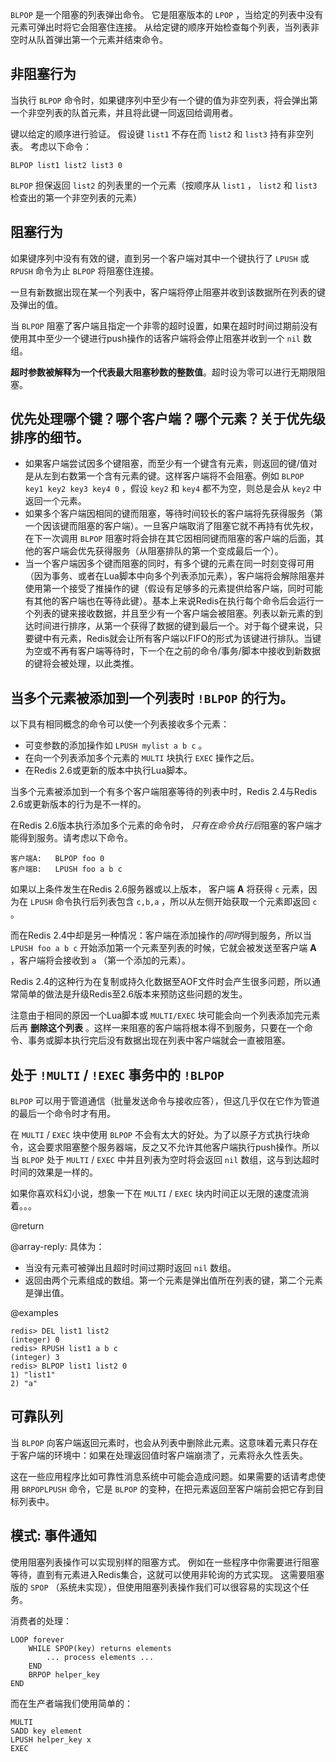 `BLPOP` 是一个阻塞的列表弹出命令。
它是阻塞版本的 `LPOP` ，当给定的列表中没有元素可弹出时将它会阻塞住连接。
从给定键的顺序开始检查每个列表，当列表非空时从队首弹出第一个元素并结束命令。

## 非阻塞行为

当执行 `BLPOP` 命令时，如果键序列中至少有一个键的值为非空列表，将会弹出第一个非空列表的队首元素，并且将此键一同返回给调用者。

键以给定的顺序进行验证。
假设键 `list1` 不存在而 `list2` 和 `list3` 持有非空列表。
考虑以下命令：

```
BLPOP list1 list2 list3 0
```

`BLPOP` 担保返回 `list2` 的列表里的一个元素（按顺序从 `list1` ， `list2` 和 `list3` 检查出的第一个非空列表的元素）

## 阻塞行为

如果键序列中没有有效的键，直到另一个客户端对其中一个键执行了 `LPUSH` 或 `RPUSH` 命令为止 `BLPOP` 将阻塞住连接。

一旦有新数据出现在某一个列表中，客户端将停止阻塞并收到该数据所在列表的键及弹出的值。

当 `BLPOP` 阻塞了客户端且指定一个非零的超时设置，如果在超时时间过期前没有使用其中至少一个键进行push操作的话客户端将会停止阻塞并收到一个 `nil` 数组。

**超时参数被解释为一个代表最大阻塞秒数的整数值**。超时设为零可以进行无期限阻塞。

## 优先处理哪个键？哪个客户端？哪个元素？关于优先级排序的细节。

* 如果客户端尝试因多个键阻塞，而至少有一个键含有元素，则返回的键/值对是从左到右数第一个含有元素的键。这样客户端将不会阻塞。例如 `BLPOP key1 key2 key3 key4 0` ，假设 `key2` 和 `key4` 都不为空，则总是会从 `key2` 中返回一个元素。
* 如果多个客户端因相同的键而阻塞，等待时间较长的客户端将先获得服务（第一个因该键而阻塞的客户端）。一旦客户端取消了阻塞它就不再持有优先权，在下一次调用 `BLPOP` 阻塞时将会排在其它因相同键而阻塞的客户端的后面，其他的客户端会优先获得服务（从阻塞排队的第一个变成最后一个）。
* 当一个客户端因多个键而阻塞的同时，有多个键的元素在同一时刻变得可用（因为事务、或者在Lua脚本中向多个列表添加元素），客户端将会解除阻塞并使用第一个接受了推操作的键（假设有足够多的元素提供给客户端，同时可能有其他的客户端也在等待此键）。基本上来说Redis在执行每个命令后会运行一个列表的键来接收数据，并且至少有一个客户端会被阻塞。列表以新元素的到达时间进行排序，从第一个获得了数据的键到最后一个。对于每个键来说，只要键中有元素，Redis就会让所有客户端以FIFO的形式为该键进行排队。当键为空或不再有客户端等待时，下一个在之前的命令/事务/脚本中接收到新数据的键将会被处理，以此类推。

## 当多个元素被添加到一个列表时 `!BLPOP` 的行为。

以下具有相同概念的命令可以使一个列表接收多个元素：

* 可变参数的添加操作如 `LPUSH mylist a b c` 。
* 在向一个列表添加多个元素的 `MULTI` 块执行 `EXEC` 操作之后。
* 在Redis 2.6或更新的版本中执行Lua脚本。

当多个元素被添加到一个有多个客户端阻塞等待的列表中时，Redis 2.4与Redis 2.6或更新版本的行为是不一样的。

在Redis 2.6版本执行添加多个元素的命令时， *只有在命令执行后*阻塞的客户端才能得到服务。请考虑以下命令。

    客户端A:   BLPOP foo 0
    客户端B:   LPUSH foo a b c

如果以上条件发生在Redis 2.6服务器或以上版本， 客户端 **A** 将获得 `c` 元素，因为在 `LPUSH` 命令执行后列表包含 `c,b,a` ，所以从左侧开始获取一个元素即返回 `c` 。

而在Redis 2.4中却是另一种情况：客户端在添加操作的*同时*得到服务，所以当 `LPUSH foo a b c` 开始添加第一个元素至列表的时候，它就会被发送至客户端 **A** ，客户端将会接收到 `a` （第一个添加的元素）。

Redis 2.4的这种行为在复制或持久化数据至AOF文件时会产生很多问题，所以通常简单的做法是升级Redis至2.6版本来预防这些问题的发生。

注意由于相同的原因一个Lua脚本或 `MULTI/EXEC` 块可能会向一个列表添加完元素后再 **删除这个列表** 。这样一来阻塞的客户端将根本得不到服务，只要在一个命令、事务或脚本执行完后没有数据出现在列表中客户端就会一直被阻塞。

## 处于 `!MULTI` / `!EXEC` 事务中的 `!BLPOP`

`BLPOP` 可以用于管道通信（批量发送命令与接收应答），但这几乎仅在它作为管道的最后一个命令时才有用。

在 `MULTI` / `EXEC` 块中使用 `BLPOP` 不会有太大的好处。为了以原子方式执行块命令，这会要求阻塞整个服务器端，反之又不允许其他客户端执行push操作。所以当 `BLPOP` 处于 `MULTI` / `EXEC` 中并且列表为空时将会返回 `nil` 数组，这与到达超时时间的效果是一样的。

如果你喜欢科幻小说，想象一下在 `MULTI` / `EXEC` 块内时间正以无限的速度流淌着。。。

@return

@array-reply: 具体为：

* 当没有元素可被弹出且超时时间过期时返回 `nil` 数组。
* 返回由两个元素组成的数组。第一个元素是弹出值所在列表的键，第二个元素是弹出值。

@examples

```
redis> DEL list1 list2
(integer) 0
redis> RPUSH list1 a b c
(integer) 3
redis> BLPOP list1 list2 0
1) "list1"
2) "a"
```

## 可靠队列

当 `BLPOP` 向客户端返回元素时，也会从列表中删除此元素。这意味着元素只存在于客户端的环境中：如果在处理返回值时客户端崩溃了，元素将永久性丢失。

这在一些应用程序比如可靠性消息系统中可能会造成问题。如果需要的话请考虑使用 `BRPOPLPUSH` 命令，它是 `BLPOP` 的变种，在把元素返回至客户端前会把它存到目标列表中。

## 模式: 事件通知

使用阻塞列表操作可以实现别样的阻塞方式。
例如在一些程序中你需要进行阻塞等待，直到有元素进入Redis集合，这就可以使用非轮询的方式实现。
这需要阻塞版的 `SPOP` （系统未实现），但使用阻塞列表操作我们可以很容易的实现这个任务。

消费者的处理：

```
LOOP forever
    WHILE SPOP(key) returns elements
        ... process elements ...
    END
    BRPOP helper_key
END
```

而在生产者端我们使用简单的：

```
MULTI
SADD key element
LPUSH helper_key x
EXEC
```
